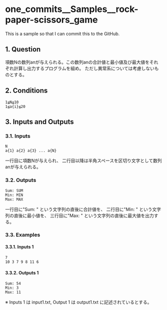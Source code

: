 # one_commits__Samples__rock-paper-scissors_game

This is a sample so that I can commit this to the GitHub.

## 1. Question

項数Nの数列anが与えられる。この数列anの合計値と最小値及び最大値をそれぞれ計算し出力するプログラムを組め。
ただし異常系については考慮しないものとする。

## 2. Conditions

```
1≦N≦10
1≦a{i}≦20
```

## 3. Inputs and Outputs

### 3.1. Inputs

```
N
a{1} a{2} a{3} ... a{N}
```

一行目に項数Nが与えられ、
二行目以降は半角スペースを区切り文字として数列anが与えられる。

### 3.2. Outputs

```
Sum: SUM
Min: MIN
Max: MAX
```

一行目に"Sum: " という文字列の直後に合計値を、
二行目に"Min: " という文字列の直後に最小値を、
三行目に"Max: " という文字列の直後に最大値を出力する。

### 3.3. Examples

#### 3.3.1. Inputs 1

```
7
10 3 7 9 8 11 6
```
#### 3.3.2. Outputs 1

```
Sum: 54
Min: 3
Max: 11
```

※ Inputs 1 は input1.txt, Output 1 は output1.txt に記述されているとする。
